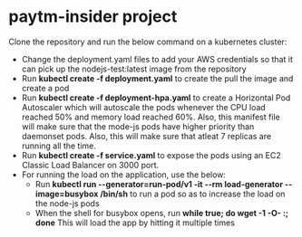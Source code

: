 # paytm-insider project

Clone the repository and run the below command on a kubernetes cluster:
 - Change the deployment.yaml files to add your AWS credentials so that it can pick up the nodejs-test:latest image from the repository
 - Run **kubectl create -f deployment.yaml** to create the pull the image and create a pod
 - Run **kubectl create -f deployment-hpa.yaml** to create a Horizontal Pod Autoscaler which will autoscale the pods whenever the CPU load reached 50% and memory load reached 60%. Also, this manifest file will make sure that the mode-js pods have higher priority than daemonset pods. Also, this will make sure that atleat 7 replicas are running all the time. 
 - Run **kubectl create -f service.yaml** to expose the pods using an EC2 Classic Load Balancer on 3000 port.
 - For running the load on the application, use the below:
   - Run **kubectl run --generator=run-pod/v1 -it --rm load-generator --image=busybox /bin/sh** to run a pod so as to increase the load on the node-js pods
   - When the shell for busybox opens, run **while true; do wget -1 -O- <master-ip>:<service-port-exposed>; done** This will load the app by hitting it multiple times
